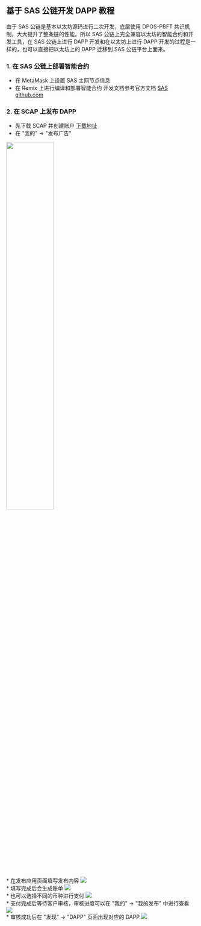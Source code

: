 ## 基于 SAS 公链开发 DAPP 教程
由于 SAS 公链是基本以太坊源码进行二次开发，底层使用 DPOS-PBFT 共识机制，大大提升了整条链的性能。所以 SAS 公链上完全兼容以太坊的智能合约和开发工具，在 SAS 公链上进行 DAPP 开发和在以太坊上进行 DAPP 开发的过程是一样的，也可以直接把以太坊上的 DAPP 迁移到 SAS 公链平台上面来。

### 1. 在 SAS 公链上部署智能合约
* 在 MetaMask 上设置 SAS 主网节点信息
* 在 Remix 上进行编译和部署智能合约
开发文档参考官方文档 [SAS github.com](https://github.com/sasassistant/sas)

### 2. 在 SCAP 上发布 DAPP
* 先下载 SCAP 并创建账户 [下载地址](https://www.facelesss.com/topic/194)
* 在 "我的" -> "发布广告"
<img src="imgs/001.jpg" width="50%">
<br/>
* 在发布应用页面填写发布内容
<img src="imgs/002.jpg">
<br/>
* 填写完成后会生成账单
<img src="imgs/003.jpg">
<br/>
* 也可以选择不同的币种进行支付
<img src="imgs/004.jpg">
<br/>
* 支付完成后等待客户审核，审核进度可以在 "我的" -> "我的发布" 中进行查看
<img src="imgs/005.jpg">
<br/>
* 审核成功后在 "发现" -> "DAPP" 页面出现对应的 DAPP
<img src="imgs/006.jpg">
<br/>
